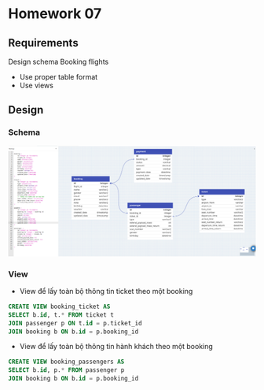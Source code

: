 # Homework 07
## Requirements
Design schema Booking flights
- Use proper table format
- Use views

## Design
### Schema
![booking](img/Screenshot_20240105_193616.png)

### View
- View để lấy toàn bộ thông tin ticket theo một booking
```sql
CREATE VIEW booking_ticket AS
SELECT b.id, t.* FROM ticket t 
JOIN passenger p ON t.id = p.ticket_id
JOIN booking b ON b.id = p.booking_id
```

- View để lấy toàn bộ thông tin hành khách theo một booking
```sql
CREATE VIEW booking_passengers AS
SELECT b.id, p.* FROM passenger p
JOIN booking b ON b.id = p.booking_id
```